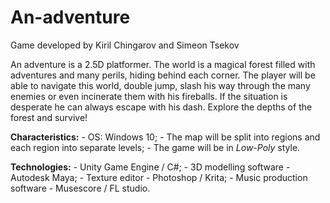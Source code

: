 # An-adventure
Game developed by Kiril Chingarov and Simeon Tsekov
  
  An adventure is a 2.5D platformer. The world is a magical forest filled with adventures and many perils, hiding behind each corner. The player will be able to navigate this world, double jump, slash his way through the many enemies or even incinerate them with his fireballs. If the situation is desperate he can always escape with his dash. Explore the depths of the forest and survive!
  
  **Characteristics:**
    - OS: Windows 10;
    - The map will be split into regions and each region into separate levels;
    - The game will be in *Low-Poly* style.
   
  **Technologies:**
    - Unity Game Engine / C#;
    - 3D modelling software - Autodesk Maya;
    - Texture editor - Photoshop / Krita;
    - Music production software - Musescore / FL studio.
